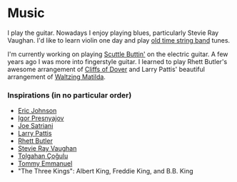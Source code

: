 # Music

I play the guitar. Nowadays I enjoy playing blues, particularly Stevie Ray
Vaughan. I'd like to learn violin one day and play [old time string band](https://www.youtube.com/watch?v=vRXJzCdrEDs&ab_channel=TommyStanton)
tunes.

I'm currently working on playing [Scuttle Buttin'](https://www.youtube.com/watch?v=gWe1bm86jC8&ab_channel=SRVBRY)
on the electric guitar. A few years ago I was more into fingerstyle guitar.
I learned to play Rhett Butler's awesome arrangement of
[Cliffs of Dover](https://www.youtube.com/watch?v=wl-3RTyFMrQ&ab_channel=RhettButler)
and Larry Pattis' beautiful arrangement of [Waltzing Matilda](https://www.youtube.com/watch?v=4yE3uwQsV7I&ab_channel=LarryPattis).

### Inspirations (in no particular order)

* [Eric Johnson](https://www.youtube.com/channel/UC3JKXXWqrpNebvdeN1sBpkA)
* [Igor Presnyajov](https://www.youtube.com/user/Iggypres)
* [Joe Satriani](https://www.youtube.com/channel/UCiynI3-MFYbiZ6FQqWNLh7w)
* [Larry Pattis](https://www.youtube.com/user/lpattis)
* [Rhett Butler](https://www.youtube.com/channel/UCAQuGFYNTp6glAS8beAYeyg)
* [Stevie Ray Vaughan](https://www.youtube.com/channel/UCxPlXqVP-0GvvGG-WrE_6Iw)
* [Tolgahan Çoğulu](https://www.youtube.com/channel/UCf7D886oBahxSSwBRVIib0A)
* [Tommy Emmanuel](https://www.youtube.com/channel/UCL-0gAth4u6Wp-9_98XU3nA)
* "The Three Kings": Albert King, Freddie King, and B.B. King
